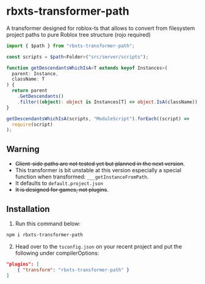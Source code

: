 # rbxts-transformer-path

A transformer designed for roblox-ts that allows to convert from filesystem project paths to pure Roblox tree structure (rojo required)

```ts
import { $path } from "rbxts-transformer-path";

const scripts = $path<Folder>("src/server/scripts");

function getDescendantsWhichIsA<T extends keyof Instances>(
  parent: Instance,
  className: T
) {
  return parent
    .GetDescendants()
    .filter((object): object is Instances[T] => object.IsA(className));
}

getDescendantsWhichIsA(scripts, "ModuleScript").forEach((script) =>
  require(script)
);
```

## Warning

- ~~Client-side paths are not tested yet but planned in the next version~~.
- This transformer is bit unstable at this version especially a special function when transformed: `___getInstanceFromPath`.
- It defaults to `default.project.json`
- ~~It is designed for games, not plugins~~.

## Installation

1. Run this command below:

```bash
npm i rbxts-transformer-path
```

2. Head over to the `tsconfig.json` on your recent project and put the following under compilerOptions:

```json
"plugins": [
	{ "transform": "rbxts-transformer-path" }
]
```
